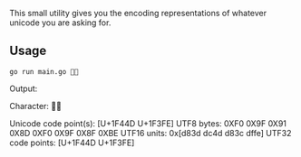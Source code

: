 This small utility gives you the encoding representations of whatever unicode you are asking for. 

## Usage

`go run main.go 👍🏾`

Output:

Character: 👍🏾

Unicode code point(s): [U+1F44D U+1F3FE]
UTF8 bytes: 0XF0 0X9F 0X91 0X8D 0XF0 0X9F 0X8F 0XBE
UTF16 units: 0x[d83d dc4d d83c dffe]
UTF32 code points: [U+1F44D U+1F3FE]
